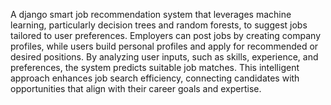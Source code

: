 A django smart job recommendation system that leverages machine learning, particularly decision trees and random forests, to suggest jobs tailored to user preferences. Employers can post jobs by creating company profiles, while users build personal profiles and apply for recommended or desired positions. By analyzing user inputs, such as skills, experience, and preferences, the system predicts suitable job matches. This intelligent approach enhances job search efficiency, connecting candidates with opportunities that align with their career goals and expertise.
